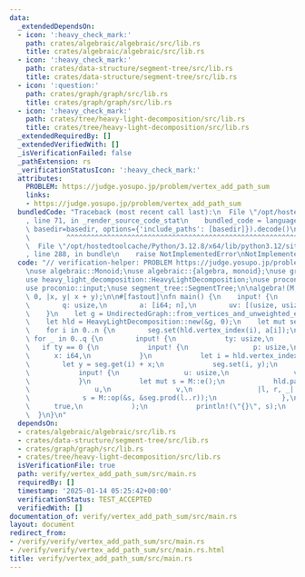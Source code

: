 ```yaml
---
data:
  _extendedDependsOn:
  - icon: ':heavy_check_mark:'
    path: crates/algebraic/algebraic/src/lib.rs
    title: crates/algebraic/algebraic/src/lib.rs
  - icon: ':heavy_check_mark:'
    path: crates/data-structure/segment-tree/src/lib.rs
    title: crates/data-structure/segment-tree/src/lib.rs
  - icon: ':question:'
    path: crates/graph/graph/src/lib.rs
    title: crates/graph/graph/src/lib.rs
  - icon: ':heavy_check_mark:'
    path: crates/tree/heavy-light-decomposition/src/lib.rs
    title: crates/tree/heavy-light-decomposition/src/lib.rs
  _extendedRequiredBy: []
  _extendedVerifiedWith: []
  _isVerificationFailed: false
  _pathExtension: rs
  _verificationStatusIcon: ':heavy_check_mark:'
  attributes:
    PROBLEM: https://judge.yosupo.jp/problem/vertex_add_path_sum
    links:
    - https://judge.yosupo.jp/problem/vertex_add_path_sum
  bundledCode: "Traceback (most recent call last):\n  File \"/opt/hostedtoolcache/Python/3.12.8/x64/lib/python3.12/site-packages/onlinejudge_verify/documentation/build.py\"\
    , line 71, in _render_source_code_stat\n    bundled_code = language.bundle(stat.path,\
    \ basedir=basedir, options={'include_paths': [basedir]}).decode()\n          \
    \         ^^^^^^^^^^^^^^^^^^^^^^^^^^^^^^^^^^^^^^^^^^^^^^^^^^^^^^^^^^^^^^^^^^^^^^^^^^^^^^^^^\n\
    \  File \"/opt/hostedtoolcache/Python/3.12.8/x64/lib/python3.12/site-packages/onlinejudge_verify/languages/rust.py\"\
    , line 288, in bundle\n    raise NotImplementedError\nNotImplementedError\n"
  code: "// verification-helper: PROBLEM https://judge.yosupo.jp/problem/vertex_add_path_sum\n\
    \nuse algebraic::Monoid;\nuse algebraic::{algebra, monoid};\nuse graph::UndirectedGraph;\n\
    use heavy_light_decomposition::HeavyLightDecomposition;\nuse proconio::fastout;\n\
    use proconio::input;\nuse segment_tree::SegmentTree;\n\nalgebra!(M, i64);\nmonoid!(M,\
    \ 0, |x, y| x + y);\n\n#[fastout]\nfn main() {\n    input! {\n        n: usize,\n\
    \        q: usize,\n        a: [i64; n],\n        uv: [(usize, usize); n - 1],\n\
    \    }\n    let g = UndirectedGraph::from_vertices_and_unweighted_edges(&a, &uv);\n\
    \    let hld = HeavyLightDecomposition::new(&g, 0);\n    let mut seg = SegmentTree::<M>::new(n);\n\
    \    for i in 0..n {\n        seg.set(hld.vertex_index(i), a[i]);\n    }\n   \
    \ for _ in 0..q {\n        input! {\n            ty: usize,\n        }\n     \
    \   if ty == 0 {\n            input! {\n                p: usize,\n          \
    \      x: i64,\n            }\n            let i = hld.vertex_index(p);\n    \
    \        let y = seg.get(i) + x;\n            seg.set(i, y);\n        } else {\n\
    \            input! {\n                u: usize,\n                v: usize,\n\
    \            }\n            let mut s = M::e();\n            hld.path_query(\n\
    \                u,\n                v,\n                |l, r, _| {\n       \
    \             s = M::op(&s, &seg.prod(l..r));\n                },\n          \
    \      true,\n            );\n            println!(\"{}\", s);\n        }\n  \
    \  }\n}\n"
  dependsOn:
  - crates/algebraic/algebraic/src/lib.rs
  - crates/data-structure/segment-tree/src/lib.rs
  - crates/graph/graph/src/lib.rs
  - crates/tree/heavy-light-decomposition/src/lib.rs
  isVerificationFile: true
  path: verify/vertex_add_path_sum/src/main.rs
  requiredBy: []
  timestamp: '2025-01-14 05:25:42+00:00'
  verificationStatus: TEST_ACCEPTED
  verifiedWith: []
documentation_of: verify/vertex_add_path_sum/src/main.rs
layout: document
redirect_from:
- /verify/verify/vertex_add_path_sum/src/main.rs
- /verify/verify/vertex_add_path_sum/src/main.rs.html
title: verify/vertex_add_path_sum/src/main.rs
---
```

